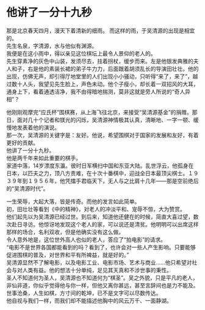 # 他讲了一分十九秒

那是北京春天四月，漫天下着清新的细雨。 
而这样的雨，于吴清源的出现是相宜的。  
先生名泉，字清源，水与他似有渊源。  
我便是在这小雨中，得以亲见这位棋坛上最令人景仰的老人的。  
先生穿素净的灰色中山装，发须尽去，拄着拐杖，缓步而来。左是他银发典雅的夫人和子，右是他的素装长裙的弟子牛力力，后面跟着胡须乱长的导演田壮壮。他的出现，仿佛无声，却引得厅地堂里的人们出现小小骚动，只听得“来了，来了”，越过数十人头，我望见先生脸上，声色未动。他个子瘦小，却长着一双招风的大耳，通身上下，看着通透洁净，我不由得暗地揣测，莫非这就是旁人所说的“奇人异相”？  
 
他刚刚观摩完“应氏杯”围棋赛，从上海飞往北京，来接受“吴清源基金”的捐赠。那日，面对几十个记者和镁光的闪烁，吴清源神情极其认真，清晰地、一字一顿、缓慢地发表着他的演说。  
那一次，吴清源的关键字是：友好。他说，希望围棋对于国家的发展和友好，有着更好的贡献。  
他讲了一分十九秒。  
他是两千年来如此重要的棋手。  
家道中落，14岁漂度东瀛。彼时日军横扫中国和东亚大陆。乱世浮云，他孤身在日本，以匹夫之力，顶八方责难，在十次十番棋中，迎战全日本最顶尖棋士。１９３９年到１９５６年，他凭擂手君临天下，无人与之比肩十几年——那是空前绝后的“吴清源时代”。  
 
一生荣辱，大起大落，皆是传奇。而他的发言如此简单。  
初，田壮壮等看到《中的精神》，对老人的冲淡平和、宠辱不惊，大为赞赏。  
他们起先以为吴清源已经过世。到后来，知道他还健在的时候，简直大喜过望，数次赴日寻访。他惊讶地发现这个老人的家，可以说还是清贫。他明明可以出席这样那样的场合，名利双收，但是他确实没有这么做。  
令人意外地是，这位世外高人也似的老人，答应了“拍电影”的请求。  
“电影不是世界各国都能看到的吗？看到了，也许会对一些人产生影响。只要能够促进围棋的普及，对世界和平有所裨益，就是好的。”  
吴清源显然不了解电影，以及电影工业、电影市场、艺术与商业……他只希望对社会与对人类有益。他的想法十分单纯，足见其天真和不涉世事的秉性。  
圣人不知道何为圣人，吴清源也不知道何为“棋圣”。吴之外貌，只是平凡的老人，非仙非道，你似乎觉得他与你一样，但他又离你甚远，甚至言辞间也是力不能及。  
世事沧桑，人生如棋，方寸间的乾坤，已不是文字可以尽数传达。  
他自视与我们一样，而我们却不能描述他胸中的风云万千、一面静湖。
  